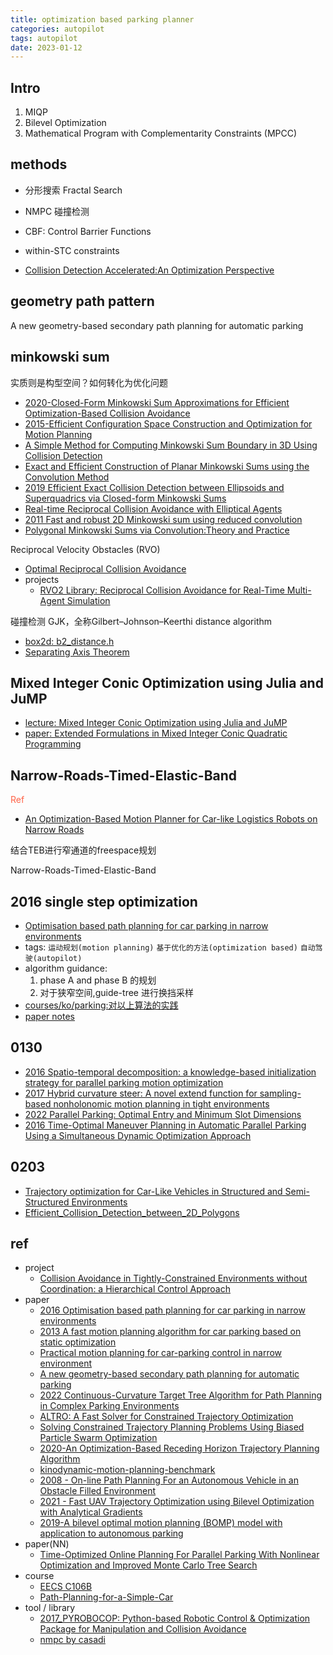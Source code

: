 ```yaml
---
title: optimization based parking planner
categories: autopilot
tags: autopilot
date: 2023-01-12
---
```


## Intro

1. MIQP
2. Bilevel Optimization
3. Mathematical Program with Complementarity Constraints (MPCC)
## methods

- 分形搜索 Fractal Search
- NMPC 碰撞检测
- CBF: Control Barrier Functions

- within-STC constraints
- [Collision Detection Accelerated:An Optimization Perspective](https://arxiv.org/pdf/2205.09663.pdf)

## geometry path pattern
A new geometry-based secondary path planning for automatic parking

## minkowski sum

实质则是构型空间？如何转化为优化问题

- [2020-Closed-Form Minkowski Sum Approximations for Efficient Optimization-Based Collision Avoidance](https://arxiv.org/abs/2203.15977)
- [2015-Efficient Configuration Space Construction and Optimization for Motion Planning](https://cdr.lib.unc.edu/downloads/6682xd766)
- [A Simple Method for Computing Minkowski Sum Boundary in 3D Using Collision Detection](https://cs.gmu.edu/~jmlien/lib/exe/fetch.php?media=lien_wafr08.pdf)
- [Exact and Efficient Construction of Planar Minkowski Sums using the Convolution Method](http://www.cs.jhu.edu/~misha/Spring20/Wein06.pdf)
- [2019 Efficient Exact Collision Detection between Ellipsoids and Superquadrics via Closed-form Minkowski Sums]()
- [Real-time Reciprocal Collision Avoidance with Elliptical Agents]()
- [2011 Fast and robust 2D Minkowski sum using reduced convolution](http://masc.cs.gmu.edu/wiki/uploads/ReducedConvolution/iros11-mksum2d.pdf)
- [Polygonal Minkowski Sums via Convolution:Theory and Practice]()

Reciprocal Velocity Obstacles (RVO)

- [Optimal Reciprocal Collision Avoidance](https://gamma.cs.unc.edu/ORCA/)
- projects
    - [RVO2 Library: Reciprocal Collision Avoidance for Real-Time Multi-Agent Simulation](https://gamma.cs.unc.edu/RVO2/)

碰撞检测
GJK，全称Gilbert–Johnson–Keerthi distance algorithm  

- [box2d: b2_distance.h](https://github.com/erincatto/Box2D)
- [Separating Axis Theorem](http://www.metanetsoftware.com/technique/tutorialA.html)

## Mixed Integer Conic Optimization using Julia and JuMP

- [lecture: Mixed Integer Conic Optimization using Julia and JuMP](https://github.com/juan-pablo-vielma/grid-science-2019)
- [paper: Extended Formulations in Mixed Integer Conic Quadratic Programming]()

## Narrow-Roads-Timed-Elastic-Band

<font color='Tomato'>Ref</font>

- [An Optimization-Based Motion Planner for Car-like Logistics Robots on Narrow Roads]()

结合TEB进行窄通道的freespace规划

Narrow-Roads-Timed-Elastic-Band



## 2016 single step optimization

- [Optimisation based path planning for car parking in narrow environments]()
- tags: `运动规划(motion planning)` `基于优化的方法(optimization based)` `自动驾驶(autopilot)`
- algorithm guidance:
    1. phase A and phase B 的规划
    2. 对于狭窄空间,guide-tree 进行换挡采样
- [courses/ko/parking:对以上算法的实践](https://cw.fel.cvut.cz/b202/_media/courses/ko/parking.pdf)
- [paper notes](../blog/paper_read_parking_planner.md)


## 0130

- [2016 Spatio-temporal decomposition: a knowledge-based initialization strategy for parallel parking motion optimization]()
- [2017 Hybrid curvature steer: A novel extend function for sampling-based nonholonomic motion planning in tight environments]()
- [2022 Parallel Parking: Optimal Entry and Minimum Slot Dimensions](https://arxiv.org/abs/2205.02523)
- [2016 Time-Optimal Maneuver Planning in Automatic Parallel Parking Using a Simultaneous Dynamic Optimization Approach]()

## 0203

- [Trajectory optimization for Car-Like Vehicles in Structured and Semi-Structured Environments](https://ieeexplore.ieee.org/document/8500373)
- [Efficient_Collision_Detection_between_2D_Polygons](https://www.researchgate.net/publication/221546279_Efficient_Collision_Detection_between_2D_Polygons)

## ref


- project
    - [Collision Avoidance in Tightly-Constrained Environments without Coordination: a Hierarchical Control Approach](https://sites.google.com/berkeley.edu/sg-control)
- paper
    - [2016 Optimisation based path planning for car parking in narrow environments]()
    - [2013 A fast motion planning algorithm for car parking based on static optimization]()
    - [Practical motion planning for car-parking control in narrow environment]()
    - [A new geometry-based secondary path planning for automatic parking](https://journals.sagepub.com/doi/full/10.1177/1729881420930575)
    - [2022 Continuous-Curvature Target Tree Algorithm for Path Planning in Complex Parking Environments](https://arxiv.org/pdf/2201.03163.pdf)
    - [ALTRO: A Fast Solver for Constrained Trajectory Optimization](https://www.ri.cmu.edu/publications/altro-a-fast-solver-for-constrained-trajectory-optimization/)
    - [Solving Constrained Trajectory Planning Problems Using Biased Particle Swarm Optimization](https://dspace.lib.cranfield.ac.uk/bitstream/handle/1826/16453/Solving_Constrained_Trajectory_Planning_problems-2021.pdf?sequence=4)
    - [2020-An Optimization-Based Receding Horizon Trajectory Planning Algorithm](https://www.sciencedirect.com/science/article/pii/S2405896320330810)
    - [kinodynamic-motion-planning-benchmark](https://github.com/IMRCLab/kinodynamic-motion-planning-benchmark)
    - [2008 - On-line Path Planning For an Autonomous Vehicle in an Obstacle Filled Environment](https://folk.ntnu.no/skoge/prost/proceedings/cdc-2008/data/papers/1745.pdf)
    - [2021 - Fast UAV Trajectory Optimization using Bilevel Optimization with Analytical Gradients](https://arxiv.org/pdf/1811.10753.pdf)
    - [2019-A bilevel optimal motion planning (BOMP) model with application to autonomous parking]()
- paper(NN)
    - [Time-Optimized Online Planning For Parallel Parking With Nonlinear Optimization and Improved Monte Carlo Tree Search](https://www.semanticscholar.org/paper/Time-Optimized-Online-Planning-For-Parallel-Parking-Song-Chen/9ace2c192aea884f16ceac206ec278007139651d)
- course
    - [EECS C106B](https://pages.github.berkeley.edu/EECS-106/sp22-site/resources/)
    - [Path-Planning-for-a-Simple-Car](https://jckantor.github.io/CBE30338/07.06-Path-Planning-for-a-Simple-Car.html)
- tool / library
    - [2017_PYROBOCOP: Python-based Robotic Control & Optimization Package for Manipulation and Collision Avoidance]()
    - [nmpc by casadi](https://github.com/devsonni/MPC-Implementation/tree/main/Python%20Implementation)
